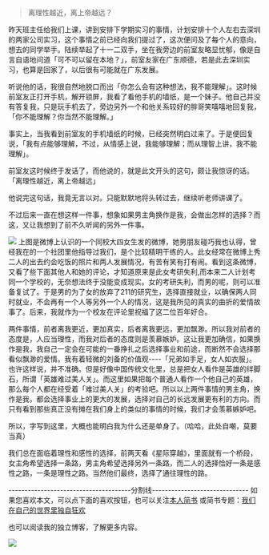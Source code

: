 >离理性越近，离上帝越远？

昨天班主任给我们上课，讲到安排下学期实习的事情，计划安排十个人左右去深圳的两家公司实习，这个事情之前已经向我们提过了，这次便问及了每个人的意向，想去的同学举手。陆续举起了十一二双手，坐在我旁边的前室友略显忧郁，像是自言自语地问道「可不可以留在本地？」，前室友家在广东顺德，若是此去深圳实习，也算是回家了，以后很有可能就在广东发展。

听说他的话，我很自然地脱口而出「你怎么会有这种想法，我不能理解」。这时候前室友正打开手机，解开锁屏，我看了看他手机的墙纸，是一个妹子。他自己并没有答复我，只是玩手机去了，旁边另外一个和他关系较好的胖哥笑嘻嘻地回复我，「你不能理解？你当然不能理解。」

事实上，当我看到前室友的手机墙纸的时候，已经突然明白过来了。于是便回复说，「我有点能够理解，不过，从情感上说，我能够理解；而从理智上讲，我不能理解」。

前室友这时候终于发话了，而他说的，就是此文开头的这句，颇让我惊讶的话。「离理性越近，离上帝越远」

他说完这句话，我竟无言以对。只能默默地将头转过去，继续听老师讲课了。

不过后来一直在想这样一件事，想象如果男主角换作是我，会做出怎样的选择？而这，又让我想到了前不久听闻的另外一件事。

![](http://hktkdy.qiniudn.com/ganxing.jpg)
上图是微博上认识的一个同校大四女生发的微博，她男朋友碰巧我也认得，曾经我在的一个社团里他指导过我们，是个比较精明干练的人。此女经常在微博上秀二人的出去约会吃饭的照片和两人发展情况，有苦有笑有打有闹。看到这条微博，又看了些下面其他人和她的评论，才知道原来是此女考研失利,而本来二人计划考同一个学校的，无奈想法终于没能变成现实。女的考研失利，而男的呢，则可以准备复试了。于是男的为了女的放弃了211的研究生，选择直接就业，以确保两人同时就业，不会再有一个人等另外一个人的情况，这是我所见的真实的曲折的爱情故事了。后来，我就作为一个校友在评论里祝福了这二位百年好合。

两件事情，前者离我更近，更加真实，后者离我更远，更加飘渺。所以我对前者的态度是，人应当理性，而我对后者的态度则是羡慕嫉妒。这让我更加确信，如果换作是我，我自己一定会在可能的一番挣扎之后选择事业和前途，而断然不会选择那看似飘渺的爱情。我有着轻微的刘备的价值观----「兄弟如手足，女人如衣服」。也许这样说，并不准确。但是好像中国传统文化里，总是把女人看作是英雄的绊脚石，所谓「英雄难过美人关」。而这里如果把每个普通人看作一个他自己的英雄，那么每个人都在经受着「难过美人关」的考验吧。所以以上两件事情的男主角，换作是我，都会选择事业上的更大的发展，选择对自己的长远发展更有利的方向。而只有看到那些真正没有摊在我们身上的类似的事情的时候，我们才会羡慕嫉妒吧。


所以，字写到这里，大概也能明白我为什么还是单身了。（哈哈，此处自嘲，莫要当真）

我们总在面临着理性和感性的选择，前两天看《星际穿越》，里面就有一个桥段，女主角希望选择一条路，男主角希望选择另外一条路，而二人的选择恰好一条是感性之路，一条是理性之路。当然他们最终，选择了通往理性的路。


--------------------------------------分割线------------------------------
如果您喜欢本文，可以点下面的喜欢按钮，也可以关注[本人简书](http://www.jianshu.com/users/1c26e9e36267/latest_articles)
或简书专题：[我们在自己的世界里独自狂欢](http://www.jianshu.com/collection/7b424559990a)

也可以阅读我的独立博客，了解更多内容。

[![](http://hktkdy.qiniudn.com/slogan.jpg)](http://hktkdy.com)



